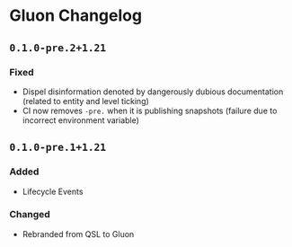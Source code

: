 # Gluon Changelog

## `0.1.0-pre.2+1.21`
### Fixed
 - Dispel disinformation denoted by dangerously dubious documentation (related to entity and level ticking)
 - CI now removes `-pre.` when it is publishing snapshots (failure due to incorrect environment variable)

## `0.1.0-pre.1+1.21`
### Added
 - Lifecycle Events
### Changed
 - Rebranded from QSL to Gluon
